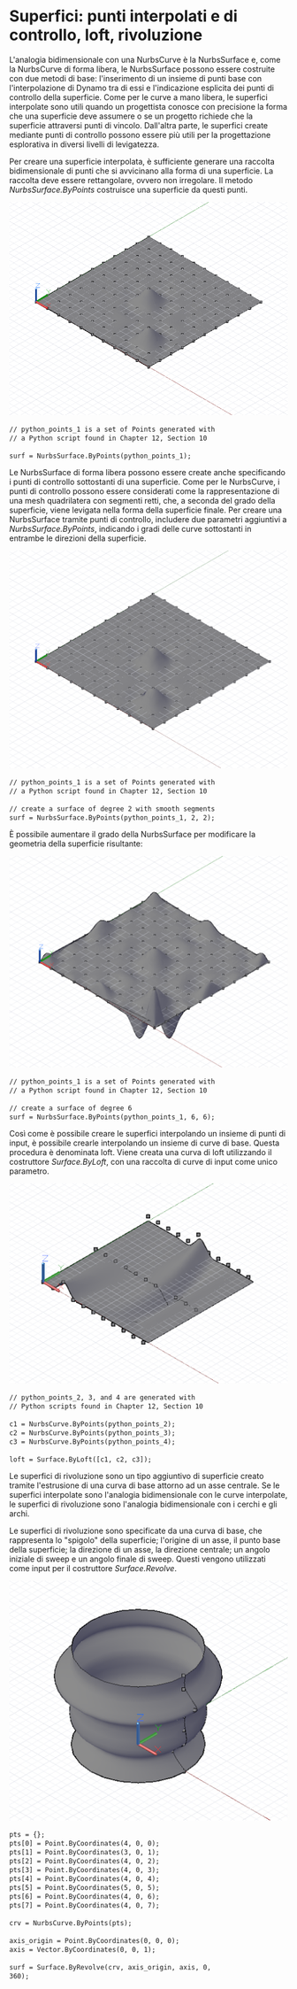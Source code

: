 

# Superfici: punti interpolati e di controllo, loft, rivoluzione

L'analogia bidimensionale con una NurbsCurve è la NurbsSurface e, come la NurbsCurve di forma libera, le NurbsSurface possono essere costruite con due metodi di base: l'inserimento di un insieme di punti base con l'interpolazione di Dynamo tra di essi e l'indicazione esplicita dei punti di controllo della superficie. Come per le curve a mano libera, le superfici interpolate sono utili quando un progettista conosce con precisione la forma che una superficie deve assumere o se un progetto richiede che la superficie attraversi punti di vincolo. Dall'altra parte, le superfici create mediante punti di controllo possono essere più utili per la progettazione esplorativa in diversi livelli di levigatezza.

Per creare una superficie interpolata, è sufficiente generare una raccolta bidimensionale di punti che si avvicinano alla forma di una superficie. La raccolta deve essere rettangolare, ovvero non irregolare. Il metodo *NurbsSurface.ByPoints* costruisce una superficie da questi punti.

![](images/12-6/Surfaces_01.png)

```
// python_points_1 is a set of Points generated with
// a Python script found in Chapter 12, Section 10

surf = NurbsSurface.ByPoints(python_points_1);
```

Le NurbsSurface di forma libera possono essere create anche specificando i punti di controllo sottostanti di una superficie. Come per le NurbsCurve, i punti di controllo possono essere considerati come la rappresentazione di una mesh quadrilatera con segmenti retti, che, a seconda del grado della superficie, viene levigata nella forma della superficie finale. Per creare una NurbsSurface tramite punti di controllo, includere due parametri aggiuntivi a *NurbsSurface.ByPoints*, indicando i gradi delle curve sottostanti in entrambe le direzioni della superficie.

![](images/12-6/Surfaces_02.png)

```
// python_points_1 is a set of Points generated with
// a Python script found in Chapter 12, Section 10

// create a surface of degree 2 with smooth segments
surf = NurbsSurface.ByPoints(python_points_1, 2, 2);
```

È possibile aumentare il grado della NurbsSurface per modificare la geometria della superficie risultante:

![](images/12-6/Surfaces_03.png)

```
// python_points_1 is a set of Points generated with
// a Python script found in Chapter 12, Section 10

// create a surface of degree 6
surf = NurbsSurface.ByPoints(python_points_1, 6, 6);
```

Così come è possibile creare le superfici interpolando un insieme di punti di input, è possibile crearle interpolando un insieme di curve di base. Questa procedura è denominata loft. Viene creata una curva di loft utilizzando il costruttore *Surface.ByLoft*, con una raccolta di curve di input come unico parametro.

![](images/12-6/Surfaces_04.png)

```
// python_points_2, 3, and 4 are generated with
// Python scripts found in Chapter 12, Section 10

c1 = NurbsCurve.ByPoints(python_points_2);
c2 = NurbsCurve.ByPoints(python_points_3);
c3 = NurbsCurve.ByPoints(python_points_4);

loft = Surface.ByLoft([c1, c2, c3]);
```

Le superfici di rivoluzione sono un tipo aggiuntivo di superficie creato tramite l'estrusione di una curva di base attorno ad un asse centrale. Se le superfici interpolate sono l'analogia bidimensionale con le curve interpolate, le superfici di rivoluzione sono l'analogia bidimensionale con i cerchi e gli archi.

Le superfici di rivoluzione sono specificate da una curva di base, che rappresenta lo "spigolo" della superficie; l'origine di un asse, il punto base della superficie; la direzione di un asse, la direzione centrale; un angolo iniziale di sweep e un angolo finale di sweep. Questi vengono utilizzati come input per il costruttore *Surface.Revolve*.

![](images/12-6/Surfaces_05.png)

```
pts = {};
pts[0] = Point.ByCoordinates(4, 0, 0);
pts[1] = Point.ByCoordinates(3, 0, 1);
pts[2] = Point.ByCoordinates(4, 0, 2);
pts[3] = Point.ByCoordinates(4, 0, 3);
pts[4] = Point.ByCoordinates(4, 0, 4);
pts[5] = Point.ByCoordinates(5, 0, 5);
pts[6] = Point.ByCoordinates(4, 0, 6);
pts[7] = Point.ByCoordinates(4, 0, 7);

crv = NurbsCurve.ByPoints(pts);

axis_origin = Point.ByCoordinates(0, 0, 0);
axis = Vector.ByCoordinates(0, 0, 1);

surf = Surface.ByRevolve(crv, axis_origin, axis, 0,
360);
```

